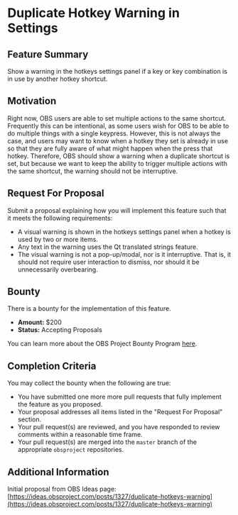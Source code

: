 # Duplicate Hotkey Warning in Settings


## Feature Summary

Show a warning in the hotkeys settings panel if a key or key combination is in use by another hotkey shortcut.


## Motivation

Right now, OBS users are able to set multiple actions to the same shortcut. Frequently this can be intentional, as some users wish for OBS to be able to do multiple things with a single keypress. However, this is not always the case, and users may want to know when a hotkey they set is already in use so that they are fully aware of what might happen when the press that hotkey. Therefore, OBS should show a warning when a duplicate shortcut is set, but because we want to keep the ability to trigger multiple actions with the same shortcut, the warning should not be interruptive.


## Request For Proposal

Submit a proposal explaining how you will implement this feature such that it meets the following requirements:

* A visual warning is shown in the hotkeys settings panel when a hotkey is used by two or more items.
* Any text in the warning uses the Qt translated strings feature.
* The visual warning is not a pop-up/modal, nor is it interruptive. That is, it should not require user interaction to dismiss, nor should it be unnecessarily overbearing.


## Bounty

There is a bounty for the implementation of this feature.

* **Amount:** $200
* **Status:** Accepting Proposals

You can learn more about the OBS Project Bounty Program [here]().


## Completion Criteria

You may collect the bounty when the following are true:

* You have submitted one more more pull requests that fully implement the feature as you proposed.
* Your proposal addresses all items listed in the "Request For Proposal" section.
* Your pull request(s) are reviewed, and you have responded to review comments within a reasonable time frame.
* Your pull request(s) are merged into the `master` branch of the appropriate `obsproject` repositories.


## Additional Information

Initial proposal from OBS Ideas page: [https://ideas.obsproject.com/posts/1327/duplicate-hotkeys-warning](https://ideas.obsproject.com/posts/1327/duplicate-hotkeys-warning)
